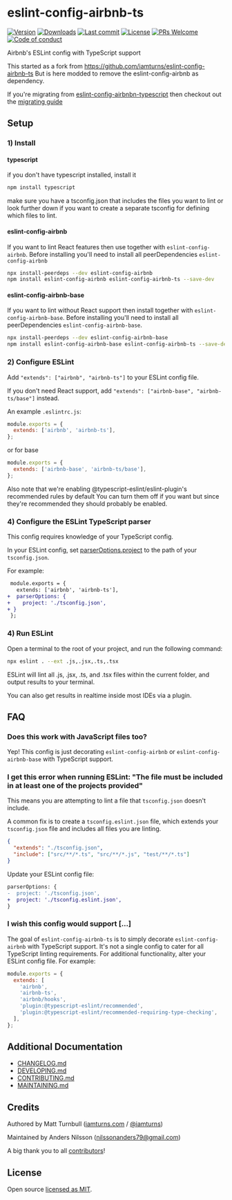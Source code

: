 # eslint-config-airbnb-ts

[![Version](https://img.shields.io/npm/v/eslint-config-airbnb-ts.svg?style=flat-square)](https://www.npmjs.com/package/eslint-config-airbnb-ts?activeTab=versions) [![Downloads](https://img.shields.io/npm/dt/eslint-config-airbnb-ts.svg?style=flat-square)](https://www.npmjs.com/package/eslint-config-airbnb-ts) [![Last commit](https://img.shields.io/github/last-commit/nilzona/eslint-config-airbnb-ts.svg?style=flat-square)](https://github.com/nilzona/eslint-config-airbnb-ts/graphs/commit-activity) [![License](https://img.shields.io/github/license/nilzona/eslint-config-airbnb-ts.svg?style=flat-square)](https://github.com/nilzona/eslint-config-airbnb-ts/blob/master/LICENSE) [![PRs Welcome](https://img.shields.io/badge/PRs-welcome-brightgreen.svg?style=flat-square)](https://github.com/nilzona/eslint-config-airbnb-ts/blob/master/CONTRIBUTING.md) [![Code of conduct](https://img.shields.io/badge/code%20of-conduct-ff69b4.svg?style=flat-square)](https://github.com/nilzona/eslint-config-airbnb-ts/blob/master/CODE_OF_CONDUCT.md)

Airbnb's ESLint config with TypeScript support

This started as a fork from https://github.com/iamturns/eslint-config-airbnb-ts
But is here modded to remove the eslint-config-airbnb as dependency.

If you're migrating from [eslint-config-airbnbn-typescript](https://github.com/iamturns/eslint-config-airbnb-ts) then checkout out the [migrating guide]('./MIGRATING.md)

## Setup

### 1) Install

#### typescript

if you don't have typescript installed, install it

```bash
npm install typescript
```

make sure you have a tsconfig.json that includes the files you want to lint or look further down if you want to create a separate tsconfig for defining which files to lint.

#### eslint-config-airbnb

If you want to lint React features then use together with `eslint-config-airbnb`. Before installing you'll need to install all peerDependencies `eslint-config-airbnb`

```bash
npx install-peerdeps --dev eslint-config-airbnb
npm install eslint-config-airbnb eslint-config-airbnb-ts --save-dev
```

#### eslint-config-airbnb-base

If you want to lint without React support then install together with `eslint-config-airbnb-base`. Before installing you'll need to install all peerDependencies `eslint-config-airbnb-base`.

```bash
npx install-peerdeps --dev eslint-config-airbnb-base
npm install eslint-config-airbnb-base eslint-config-airbnb-ts --save-dev
```

### 2) Configure ESLint

Add `"extends": ["airbnb", "airbnb-ts"]` to your ESLint config file.

If you don't need React support, add `"extends": ["airbnb-base", "airbnb-ts/base"]` instead.

An example `.eslintrc.js`:

```js
module.exports = {
  extends: ['airbnb', 'airbnb-ts'],
};
```

or for base

```js
module.exports = {
  extends: ['airbnb-base', 'airbnb-ts/base'],
};
```

Also note that we're enabling @typescript-eslint/eslint-plugin's recommended rules by default
You can turn them off if you want but since they're recommended they should probably be enabled.

### 4) Configure the ESLint TypeScript parser

This config requires knowledge of your TypeScript config.

In your ESLint config, set [parserOptions.project](https://github.com/typescript-eslint/typescript-eslint/tree/master/packages/parser#parseroptionsproject) to the path of your `tsconfig.json`.

For example:

```diff
 module.exports = {
   extends: ['airbnb', 'airbnb-ts'],
+  parserOptions: {
+    project: './tsconfig.json',
+ }
 };
```

### 4) Run ESLint

Open a terminal to the root of your project, and run the following command:

```bash
npx eslint . --ext .js,.jsx,.ts,.tsx
```

ESLint will lint all .js, .jsx, .ts, and .tsx files within the current folder, and output results to your terminal.

You can also get results in realtime inside most IDEs via a plugin.

## FAQ

### Does this work with JavaScript files too?

Yep! This config is just decorating `eslint-config-airbnb` or `eslint-config-airbnb-base` with TypeScript support.

### I get this error when running ESLint: "The file must be included in at least one of the projects provided"

This means you are attempting to lint a file that `tsconfig.json` doesn't include.

A common fix is to create a `tsconfig.eslint.json` file, which extends your `tsconfig.json` file and includes all files you are linting.

```json
{
  "extends": "./tsconfig.json",
  "include": ["src/**/*.ts", "src/**/*.js", "test/**/*.ts"]
}
```

Update your ESLint config file:

```diff
parserOptions: {
-  project: './tsconfig.json',
+  project: './tsconfig.eslint.json',
}
```

### I wish this config would support [...]

The goal of `eslint-config-airbnb-ts` is to simply decorate `eslint-config-airbnb` with TypeScript support. It's not a single config to cater for all TypeScript linting requirements. For additional functionality, alter your ESLint config file. For example:

```js
module.exports = {
  extends: [
    'airbnb',
    'airbnb-ts',
    'airbnb/hooks',
    'plugin:@typescript-eslint/recommended',
    'plugin:@typescript-eslint/recommended-requiring-type-checking',
  ],
};
```

## Additional Documentation

- [CHANGELOG.md](CHANGELOG.md)
- [DEVELOPING.md](DEVELOPING.md)
- [CONTRIBUTING.md](CONTRIBUTING.md)
- [MAINTAINING.md](MAINTAINING.md)

## Credits

Authored by Matt Turnbull ([iamturns.com](https://iamturns.com) / [@iamturns](https://twitter.com/iamturns))

Maintained by Anders Nilsson (nilssonanders79@gmail.com)

A big thank you to all [contributors](https://github.com/nilzona/eslint-config-airbnb-ts/graphs/contributors)!

## License

Open source [licensed as MIT](https://github.com/nilzona/eslint-config-airbnb-ts/blob/master/LICENSE).
